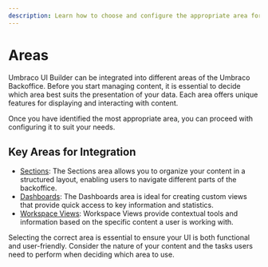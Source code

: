 ```yaml
---
description: Learn how to choose and configure the appropriate area for connecting Umbraco UI builder for Umbraco.
---
```


# Areas

Umbraco UI Builder can be integrated into different areas of the Umbraco Backoffice. Before you start managing content, it is essential to decide which area best suits the presentation of your data. Each area offers unique features for displaying and interacting with content.

Once you have identified the most appropriate area, you can proceed with configuring it to suit your needs.

## Key Areas for Integration

- [Sections](sections.md): The Sections area allows you to organize your content in a structured layout, enabling users to navigate different parts of the backoffice.
- [Dashboards](dashboards.md): The Dashboards area is ideal for creating custom views that provide quick access to key information and statistics.
- [Workspace Views](context-apps.md): Workspace Views provide contextual tools and information based on the specific content a user is working with.

Selecting the correct area is essential to ensure your UI is both functional and user-friendly. Consider the nature of your content and the tasks users need to perform when deciding which area to use.

